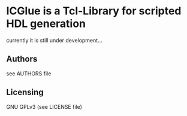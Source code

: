 # ICGlue is a Tcl-Library for scripted HDL generation

currently it is still under development...


## Authors
see AUTHORS file

## Licensing
GNU GPLv3 (see LICENSE file)
